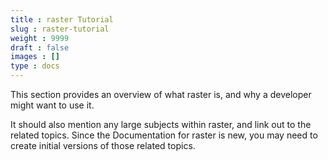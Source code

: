 ```yaml
---
title : raster Tutorial
slug : raster-tutorial
weight : 9999
draft : false
images : []
type : docs
---
```


This section provides an overview of what raster is, and why a developer might want to use it.

It should also mention any large subjects within raster, and link out to the related topics.  Since the Documentation for raster is new, you may need to create initial versions of those related topics.

